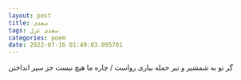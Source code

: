 ```yaml
---
layout: post
title: سعدی
tags: سعدی غزل
categories: poem
date: 2022-07-16 01:49:03.095701
---
```


گر تو به شمشیر و تیر حمله بیاری رواست / چاره ما هیچ نیست جز سپر انداختن